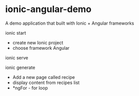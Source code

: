 # ionic-angular-demo

A demo application that built with Ionic + Angular frameworks

ionic start

- create new Ionic project
- choose framework Angular

ionic serve

ionic generate

- Add a new page called recipe
- display content from recipes list
- \*ngFor - for loop
